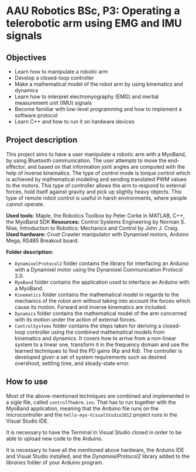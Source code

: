 # AAU Robotics BSc, P3: Operating a telerobotic arm using EMG and IMU signals

## Objectives
+ Learn how to manipulate a robotic arm
+ Develop a closed-loop controller
+ Make a mathematical model of the robot arm by using kinematics and dynamics
+ Learn how to interpret electromyography (EMG) and inertial measurement unit (IMU) signals
+ Become familiar with low-level programming and how to implement a software protocol
+ Learn C++ and how to run it on hardware devices

## Project description
This project aims to have a user manipulate a robotic arm with a MyoBand, by using Bluetooth communication. The user attempts to move the end-effector, and based on that information joint angles are computed with the help of inverse kinematics. The type of control mode is torque control which is achieved by mathematical modeling and sending translated PWM values to the motors. This type of controller allows the arm to respond to external forces, hold itself against gravity and pick up slightly heavy objects. This type of remote robot control is useful in harsh environments, where people cannot operate. 

**Used tools:** Maple, the Robotics Toolbox by Peter Corke in MATLAB, C++, the MyoBand SDK
**Resources:** Control Systems Engineering by Norman S. Nise, Introduction to Robotics: Mechanics and Control by John J. Craig. 
**Used hardware:** Crust Crawler manipulator with Dynamixel motors, Arduino Mega, RS485 Breakout board. 

**Folder description:**
+ `DynamixelProtocol2` folder contains the library for interfacing an Arduino with a Dynamixel motor using the Dynamixel Communication Protocol 2.0.
+ `MyoBand` folder contains the application used to interface an Arduino with a MyoBand.
+ `Kinematics` folder contains the mathematical model in regards to the mechanics of the robot arm without taking into account the forces which cause its motion. Forward and inverse kinematics are included. 
+ `Dynamics` folder contains the mathematical model of the arm concerned with its motion under the action of external forces.
+ `ControlSystems` folder contains the steps taken for deriving a closed-loop controller using the combined mathematical models from kinematics and dynamics. It covers how to arrive from a non-linear system to a linear one, transform it in the frequency domain and use the learned techniques to find the PD gains (Kp and Kd). The controller is developed given a set of system requirements such as desired overshoot, settling time, and steady-state error. 

## How to use
Most of the above-mentioned techniques are combined and implemented in a sigle file, called `controlTheArm.ino`. That has to run together with the MyoBand application, meaning that the Arduino file runs on the microcontroller and the `hello-myo-VisualStudio2012` project runs in the Visual Studio IDE. 

It is necessary to have the Terminal in Visual Studio closed in order to be able to upload new code to the Arduino.

It is necessary to have all the mentioned above hardware, the Arduino IDE and Visual Studio installed, and the *DynamixelProtocol2* library added to the *libraries* folder of your Arduino program.  
